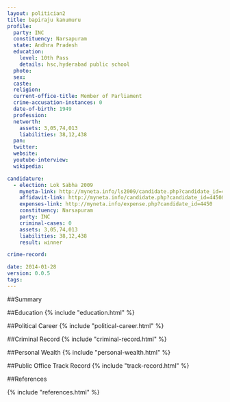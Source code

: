 ```yaml
---
layout: politician2
title: bapiraju kanumuru
profile: 
  party: INC
  constituency: Narsapuram
  state: Andhra Pradesh
  education: 
    level: 10th Pass
    details: hsc,hyderabad public school
  photo: 
  sex: 
  caste: 
  religion: 
  current-office-title: Member of Parliament
  crime-accusation-instances: 0
  date-of-birth: 1949
  profession: 
  networth: 
    assets: 3,05,74,013
    liabilities: 38,12,438
  pan: 
  twitter: 
  website: 
  youtube-interview: 
  wikipedia: 

candidature: 
  - election: Lok Sabha 2009
    myneta-link: http://myneta.info/ls2009/candidate.php?candidate_id=4450
    affidavit-link: http://myneta.info/candidate.php?candidate_id=4450&scan=original
    expenses-link: http://myneta.info/expense.php?candidate_id=4450
    constituency: Narsapuram 
    party: INC
    criminal-cases: 0
    assets: 3,05,74,013
    liabilities: 38,12,438
    result: winner 

crime-record: 

date: 2014-01-28
version: 0.0.5
tags: 
---
```

##Summary


##Education
{% include "education.html" %}


##Political Career
{% include "political-career.html" %}


##Criminal Record
{% include "criminal-record.html" %}


##Personal Wealth
{% include "personal-wealth.html" %}


##Public Office Track Record
{% include "track-record.html" %}


##References


{% include "references.html" %}